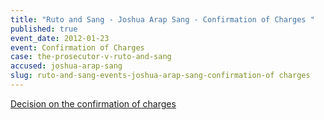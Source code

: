 ```yaml
---
title: "Ruto and Sang - Joshua Arap Sang - Confirmation of Charges "
published: true
event_date: 2012-01-23
event: Confirmation of Charges
case: the-prosecutor-v-ruto-and-sang
accused: joshua-arap-sang
slug: ruto-and-sang-events-joshua-arap-sang-confirmation-of charges
---
```


[Decision on the confirmation of charges](http://www.icc-cpi.int/iccdocs/doc/doc1314535.pdf)

